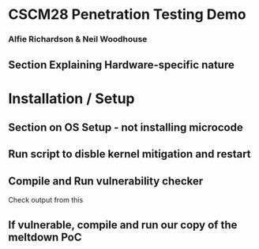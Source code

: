 # CSCM28 Penetration Testing Demo

### Alfie Richardson & Neil Woodhouse


## Section Explaining Hardware-specific nature

# Installation / Setup

## Section on OS Setup - not installing microcode

## Run script to disble kernel mitigation and restart

## Compile and Run vulnerability checker
Check output from this

## If vulnerable, compile and run our copy of the meltdown PoC

